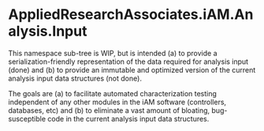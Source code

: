 ﻿# AppliedResearchAssociates.iAM.Analysis.Input

This namespace sub-tree is WIP, but is intended (a) to provide a
serialization-friendly representation of the data required for analysis input
(done) and (b) to provide an immutable and optimized version of the current
analysis input data structures (not done).

The goals are (a) to facilitate automated characterization testing independent
of any other modules in the iAM software (controllers, databases, etc) and (b)
to eliminate a vast amount of bloating, bug-susceptible code in the current
analysis input data structures.

